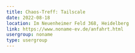 ```yaml
---
title: Chaos-Treff: Tailscale
date: 2022-08-18
location: Im Neuenheimer Feld 368, Heidelberg
link: https://www.noname-ev.de/anfahrt.html
usergroup: noname
type: usergroup
---
```

